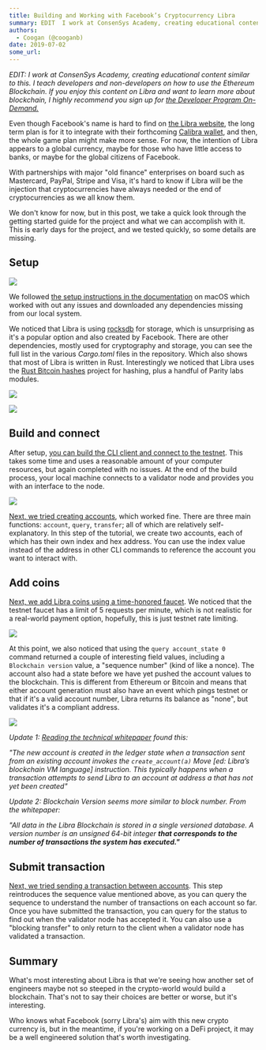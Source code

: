 ```yaml
---
title: Building and Working with Facebook’s Cryptocurrency Libra
summary: EDIT  I work at ConsenSys Academy, creating educational content similar to this. I teach developers and non-developers on how to use the Ethereum Blockchain. If you enjoy this content on Libra and want to learn more about blockchain, I highly recommend you sign up for the Developer Program On-Demand. Even though Facebooks name is hard to find on the Libra website, the long term plan is for it to integrate with their forthcoming Calibra wallet, and then, the whole game plan might make more sense.
authors:
  - Coogan (@cooganb)
date: 2019-07-02
some_url: 
---
```


_EDIT: I work at ConsenSys Academy, creating educational content similar to this. I teach developers and non-developers on how to use the Ethereum Blockchain. If you enjoy this content on Libra and want to learn more about blockchain, I highly recommend you sign up for [the Developer Program On-Demand.](https://learn.consensys.net/catalog/info/id:141?utm_source=kauri&utm_medium=post&utm_campaign=libra)_

Even though Facebook's name is hard to find on [the Libra website](https://libra.org), the long term plan is for it to integrate with their forthcoming [Calibra wallet](https://newsroom.fb.com/news/2019/06/coming-in-2020-calibra/), and then, the whole game plan might make more sense. For now, the intention of Libra appears to a global currency, maybe for those who have little access to banks, or maybe for the global citizens of Facebook.

With partnerships with major "old finance" enterprises on board such as Mastercard, PayPal, Stripe and Visa, it's hard to know if Libra will be the injection that cryptocurrencies have always needed or the end of cryptocurrencies as we all know them.

We don't know for now, but in this post, we take a quick look through the getting started guide for the project and what we can accomplish with it. This is early days for the project, and we tested quickly, so some details are missing.

## Setup

![](https://api.kauri.io:443/ipfs/QmVQ4zYoysUEc4bB1U59eVBF284NVT7hEbBhCiFVQmV9Zo)

We followed [the setup instructions in the documentation](https://developers.libra.org/docs/my-first-transaction#clone-and-build-libra-core) on macOS which worked with out any issues and downloaded any dependencies missing from our local system.

We noticed that Libra is using [rocksdb](https://rocksdb.org) for storage, which is unsurprising as it's a popular option and also created by Facebook. There are other dependencies, mostly used for cryptography and storage, you can see the full list in the various _Cargo.toml_ files in the repository. Which also shows that most of Libra is written in Rust. Interestingly we noticed that Libra uses the [Rust Bitcoin hashes](https://github.com/rust-bitcoin/bitcoin_hashes) project for hashing, plus a handful of Parity labs modules.

![](https://api.kauri.io:443/ipfs/QmYkHTwBEuNrEJD9VpPJySN5VRPbvm9naoioQ3We2tQCr7)

![](https://api.kauri.io:443/ipfs/QmVeFKQwJoKAGzmPbqx8ZwbbiJkKzhYCc5Vke7n1cRATab)

## Build and connect

After setup, [you can build the CLI client and connect to the testnet](https://developers.libra.org/docs/my-first-transaction#build-libra-cli-client-and-connect-to-the-testnet). This takes some time and uses a reasonable amount of your computer resources, but again completed with no issues. At the end of the build process, your local machine connects to a validator node and provides you with an interface to the node.

![](https://api.kauri.io:443/ipfs/QmQ8yfWSAaw9VcfQgAEFzBe6QdyJrVtaKLXM9s8VoN2789)

[Next, we tried creating accounts](https://developers.libra.org/docs/my-first-transaction#create-alice-s-and-bob-s-account), which worked fine. There are three main functions: `account`, `query`, `transfer`; all of which are relatively self-explanatory. In this step of the tutorial, we create two accounts, each of which has their own index and hex address. You can use the index value instead of the address in other CLI commands to reference the account you want to interact with.

## Add coins

[Next, we add Libra coins using a time-honored faucet](https://developers.libra.org/docs/my-first-transaction#add-libra-coins-to-alice-s-and-bob-s-accounts). We noticed that the testnet faucet has a limit of 5 requests per minute, which is not realistic for a real-world payment option, hopefully, this is just testnet rate limiting.

![](https://api.kauri.io:443/ipfs/QmUtmEMhSd97NF7s7fqAfNJuZuMix3kgW8DGLAKCaYM4XY)

At this point, we also noticed that using the `query account_state 0` command returned a couple of interesting field values, including a `Blockchain version` value, a "sequence number" (kind of like a nonce). The account also had a state before we have yet pushed the account values to the blockchain. This is different from Ethereum or Bitcoin and means that either account generation must also have an event which pings testnet or that if it's a valid account number, Libra returns its balance as "none", but validates it's a compliant address.

![](https://api.kauri.io:443/ipfs/QmbbYY1b1iv2WgH8oAM4ZBDSVTJ1PpjC5dmAMvRwTU1ayi)

_Update 1: [Reading the technical whitepaper](chrome-extension://oemmndcbldboiebfnladdacbdfmadadm/https://developers.libra.org/docs/assets/papers/the-libra-blockchain.pdf) found this:_

_"The new account is created in the ledger state when a transaction sent from an existing account invokes the
`create_account(a)` Move [ed: Libra’s blockchain VM language] instruction. This typically happens when a transaction attempts to send Libra to an account at address a that has not yet been created"_

_Update 2: Blockchain Version seems more similar to block number. From the whitepaper:_

_"All data in the Libra Blockchain is stored in a single versioned database. A version number is an unsigned 64-bit integer **that corresponds to the number of transactions the system has executed."**_

## Submit transaction

[Next, we tried sending a transaction between accounts](https://developers.libra.org/docs/my-first-transaction#submit-a-transaction). This step reintroduces the sequence value mentioned above, as you can query the sequence to understand the number of transactions on each account so far. Once you have submitted the transaction, you can query for the status to find out when the validator node has accepted it. You can also use a "blocking transfer" to only return to the client when a validator node has validated a transaction.

## Summary

What's most interesting about Libra is that we're seeing how another set of engineers maybe not so steeped in the crypto-world would build a blockchain. That's not to say their choices are better or worse, but it's interesting.

Who knows what Facebook (sorry Libra's) aim with this new crypto currency is, but in the meantime, if you're working on a DeFi project, it may be a well engineered solution that's worth investigating.
